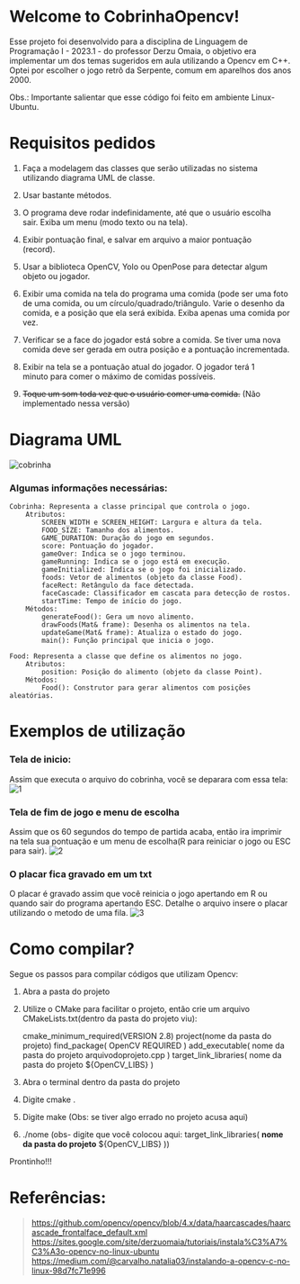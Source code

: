 # Welcome to CobrinhaOpencv!

Esse projeto foi desenvolvido para a disciplina de Linguagem de Programação I - 2023.1 - do professor Derzu Omaia, o objetivo era implementar um dos temas sugeridos em aula utilizando a Opencv em C++. 
Optei por escolher o jogo retrô da Serpente, comum em aparelhos dos anos 2000. 

Obs.: Importante salientar que esse código foi feito em ambiente Linux-Ubuntu.

# Requisitos pedidos
 1. Faça a modelagem das classes que serão utilizadas no sistema   
    utilizando diagrama UML de classe.
 2. Usar bastante métodos. 

 3. O programa deve rodar indefinidamente, até que o usuário escolha   
    sair. Exiba um menu (modo texto ou na tela).

 4. Exibir pontuação final, e salvar em arquivo a maior pontuação   
    (record).

 5. Usar a biblioteca OpenCV, Yolo ou OpenPose para detectar algum
    objeto    ou jogador.
   
 6. Exibir uma comida na tela do programa uma comida (pode ser uma foto 
    de uma comida, ou um círculo/quadrado/triângulo. Varie o desenho da 
    comida, e a posição que ela será exibida. Exiba apenas uma comida
    por    vez.

 7. Verificar se a face do jogador está sobre a comida. Se tiver uma
    nova    comida deve ser gerada em outra posição e a pontuação
    incrementada.
 8. Exibir na tela se a pontuação atual do jogador. O jogador terá 1   
    minuto para comer o máximo de comidas possíveis.

 9. ~~Toque um som toda vez que o usuário comer uma comida.~~ (Não implementado nessa versão)
  

# Diagrama UML

![cobrinha](https://drive.google.com/file/d/1zdpqtahyw-unGYURFMuDkVP8NOHIkHTq/view?usp=sharing)
### Algumas informações necessárias: 

    Cobrinha: Representa a classe principal que controla o jogo.
        Atributos:
            SCREEN_WIDTH e SCREEN_HEIGHT: Largura e altura da tela.
            FOOD_SIZE: Tamanho dos alimentos.
            GAME_DURATION: Duração do jogo em segundos.
            score: Pontuação do jogador.
            gameOver: Indica se o jogo terminou.
            gameRunning: Indica se o jogo está em execução.
            gameInitialized: Indica se o jogo foi inicializado.
            foods: Vetor de alimentos (objeto da classe Food).
            faceRect: Retângulo da face detectada.
            faceCascade: Classificador em cascata para detecção de rostos.
            startTime: Tempo de início do jogo.
        Métodos:
            generateFood(): Gera um novo alimento.
            drawFoods(Mat& frame): Desenha os alimentos na tela.
            updateGame(Mat& frame): Atualiza o estado do jogo.
            main(): Função principal que inicia o jogo.

    Food: Representa a classe que define os alimentos no jogo.
        Atributos:
            position: Posição do alimento (objeto da classe Point).
        Métodos:
            Food(): Construtor para gerar alimentos com posições aleatórias.


# Exemplos de utilização

### Tela de inicio: 
Assim que executa o arquivo do cobrinha, você se deparara com essa tela: 
![1](https://drive.google.com/file/d/146M6XgijQtPK9u9j1GVHeZu6_dUMdIE1/view?usp=sharing)
### Tela de fim de jogo e menu de escolha
Assim que os 60 segundos do tempo de partida acaba, então ira imprimir na tela sua pontuação e um menu de escolha(R para reiniciar o jogo ou ESC para sair).
![2](https://drive.google.com/file/d/1vK7lNmvnOnXD4KvIQFaCCk4vhTw_ySme/view?usp=sharing)
### O placar fica gravado em um txt
O placar é gravado assim que você reinicia o jogo apertando em R ou quando sair do programa apertando ESC. 
Detalhe o arquivo insere o placar utilizando o metodo de uma fila. 
![3](https://drive.google.com/file/d/1H9l-J1bGf2vo3cm3fOD01Qut3ciuiF2t/view?usp=sharing)

# Como compilar? 

Segue os passos para compilar códigos que utilizam Opencv:

 1. Abra a pasta do projeto
 2. Utilize o CMake para facilitar o projeto, então crie um arquivo CMakeLists.txt(dentro da pasta do projeto viu):
  

      cmake_minimum_required(VERSION 2.8)
        project(nome da pasta do projeto)
        find_package( OpenCV REQUIRED )
        add_executable( nome da pasta do projeto arquivodoprojeto.cpp )
        target_link_libraries( nome da pasta do projeto ${OpenCV_LIBS} )
  

 3. Abra o terminal dentro da pasta do projeto
 4. Digite cmake .
 5. Digite make (Obs: se tiver algo errado no projeto acusa aqui)
 6. ./nome (obs- digite que você colocou aqui:  target_link_libraries( **nome da pasta do projeto** ${OpenCV_LIBS} ))

Prontinho!!!

# Referências: 
>https://github.com/opencv/opencv/blob/4.x/data/haarcascades/haarcascade_frontalface_default.xml
https://sites.google.com/site/derzuomaia/tutoriais/instala%C3%A7%C3%A3o-opencv-no-linux-ubuntu
https://medium.com/@carvalho.natalia03/instalando-a-opencv-c-no-linux-98d7fc71e996

